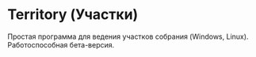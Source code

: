 # Territory (Участки)
Простая программа для ведения участков собрания (Windows, Linux). Работоспособная бета-версия.

